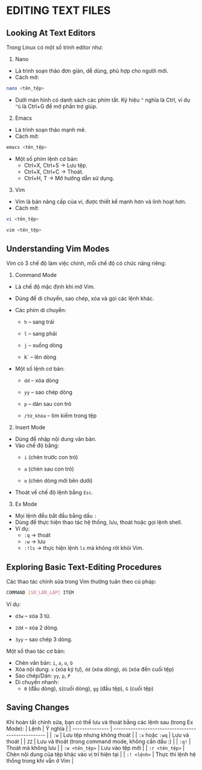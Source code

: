 # EDITING TEXT FILES
## Looking At Text Editors
Trong Linux có một số trình editor như:

1) Nano
- Là trình soạn thảo đơn giản, dễ dùng, phủ hợp cho người mới.
- Cách mở:
```bash
nano <tên_tệp>
```
- Dưới màn hình có danh sách các phím tắt. Ký hiệu `^` nghĩa là Ctrl, ví dụ `^G` là Ctrl+G để mở phần trợ giúp.

2) Emacs
- Là trình soạn thảo mạnh mẽ.
- Cách mở:
```bash
emacs <tên_tệp>
```
- Một số phím lệnh cơ bản:
  - Ctrl+X, Ctrl+S → Lưu tệp.
  - Ctrl+X, Ctrl+C → Thoát.
  - Ctrl+H, T → Mở hướng dẫn sử dụng.
  
3) Vim
- Vim là bản nâng cấp của vi, được thiết kế mạnh hơn và linh hoạt hơn.
- Cách mở:
```bash
vi <tên_tệp>

vim <tên_tệp>
```

## Understanding Vim Modes
Vim có 3 chế độ làm việc chính, mỗi chế độ có chức năng riêng:

1) Command Mode
- Là chế độ mặc định khi mở Vim.
- Dùng để di chuyển, sao chép, xóa và gọi các lệnh khác.
- Các phím di chuyển:
  - `h` – sang trái

  - `l` – sang phải

  - `j` – xuống dòng

  - k` – lên dòng

- Một số lệnh cơ bản:

  - `dd` – xóa dòng

  - `yy` – sao chép dòng

  - `p` – dán sau con trỏ

  - `/từ_khóa` – tìm kiếm trong tệp

2) Insert Mode
- Dùng để nhập nội dung văn bản.
- Vào chế độ bằng:
  - `i` (chèn trước con trỏ)

  - `a` (chèn sau con trỏ)

  - `o` (chèn dòng mới bên dưới)
- Thoát về chế độ lệnh bằng `Esc`.

3) Ex Mode
- Mọi lệnh đều bắt đầu bằng dấu `:`
- Dùng để thực hiện thao tác hệ thống, lưu, thoát hoặc gọi lệnh shell.
- Ví dụ:
  - `:q` -> thoát
  - `:w` -> lưu
  - `:!ls` -> thực hiện lệnh `ls` mà không rời khỏi Vim.
  
## Exploring Basic Text-Editing Procedures

Các thao tác chỉnh sửa trong Vim thường tuân theo cú pháp:

```bash
COMMAND [SỐ_LẦN_LẶP] ITEM
```

Ví dụ:
- `d3w` – xóa 3 từ.

- `2dd` – xóa 2 dòng.

- `3yy` – sao chép 3 dòng.

Một số thao tác cơ bản:
- Chèn văn bản: `i`, `a`, `o`, `O`
- Xóa nội dung: `x` (xóa ký tự), `dd` (xóa dòng), `dG` (xóa đến cuối tệp)
- Sao chép/Dán: `yy`, `p`, `P`
- Di chuyển nhanh:
  - `0` (đầu dòng), `$`(cuối dòng), `gg` (đầu tệp), `G` (cuối tệp)

## Saving Changes
Khi hoàn tất chỉnh sửa, bạn có thể lưu và thoát bằng các lệnh sau (trong Ex Mode):
| Lệnh            | Ý nghĩa                                            |
| --------------- | -------------------------------------------------- |
| `:w`            | Lưu tệp nhưng không thoát                          |
| `:x` hoặc `:wq` | Lưu và thoát                                       |
| `ZZ`            | Lưu và thoát (trong command mode, không cần dấu :) |
| `:q!`           | Thoát mà không lưu                                 |
| `:w <tên_tệp>`  | Lưu vào tệp mới                                    |
| `:r <tên_tệp>`  | Chèn nội dung của tệp khác vào vị trí hiện tại     |
| `:! <lệnh>`     | Thực thi lệnh hệ thống trong khi vẫn ở Vim         |
